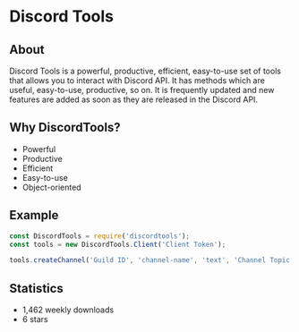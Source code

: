 # Discord Tools

## About

Discord Tools is a powerful, productive, efficient, easy-to-use set of tools that allows you to interact with Discord API. It has methods which are useful, easy-to-use, productive, so on. It is frequently updated and new features are added as soon as they are released in the Discord API.

## Why DiscordTools?

* Powerful
* Productive
* Efficient
* Easy-to-use
* Object-oriented

## Example

```javascript
const DiscordTools = require('discordtools');
const tools = new DiscordTools.Client('Client Token');

tools.createChannel('Guild ID', 'channel-name', 'text', 'Channel Topic', false);
```

## Statistics

* 1,462 weekly downloads
* 6 stars

